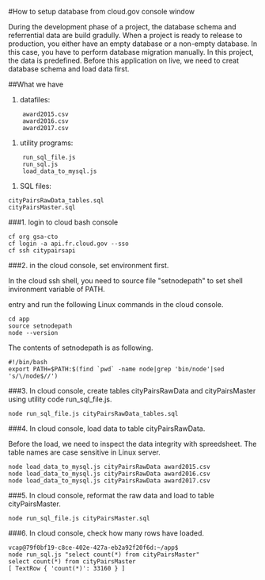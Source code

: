 #How to setup database from cloud.gov console window

During the development phase of a project, the database schema and referrential data are build gradully.
When a project is ready to release to production, you either have an empty database or a non-empty database.
In this case, you have to perform database migration manually.
In this project, the data is predefined. Before this application on live, we need to creat database schema and load data first.


##What we have
1. datafiles:

```
    award2015.csv
    award2016.csv
    award2017.csv
```
1. utility programs:

```
    run_sql_file.js
    run_sql.js
    load_data_to_mysql.js
```

1. SQL files:
```
cityPairsRawData_tables.sql
cityPairsMaster.sql
```

###1. login to cloud bash console
```
cf org gsa-cto
cf login -a api.fr.cloud.gov --sso
cf ssh citypairsapi
```

###2. in the cloud console, set environment first.

In the cloud ssh shell, you need to source file "setnodepath" to set shell invironment variable of PATH.

entry and run the following Linux commands in the cloud console.

```
cd app
source setnodepath
node --version
```

The contents of setnodepath is as following.
```
#!/bin/bash
export PATH=$PATH:$(find `pwd` -name node|grep 'bin/node'|sed 's/\/node$//')
```

###3. In cloud console, create tables cityPairsRawData and cityPairsMaster using utility code run_sql_file.js.

```
node run_sql_file.js cityPairsRawData_tables.sql
```

###4. In cloud console, load data to table cityPairsRawData.

Before the load, we need to inspect the data integrity with spreedsheet.
The table names are case sensitive in Linux server.

```
node load_data_to_mysql.js cityPairsRawData award2015.csv
node load_data_to_mysql.js cityPairsRawData award2016.csv
node load_data_to_mysql.js cityPairsRawData award2017.csv
```

###5. In cloud console, reformat the raw data and load to table cityPairsMaster.

```
node run_sql_file.js cityPairsMaster.sql
```

###6. In cloud console, check how many rows have loaded.

```
vcap@79f0bf19-c8ce-402e-427a-eb2a92f20f6d:~/app$ 
node run_sql.js "select count(*) from cityPairsMaster"
select count(*) from cityPairsMaster
[ TextRow { 'count(*)': 33160 } ]
```
